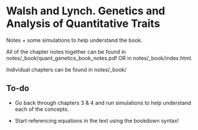 # Walsh and Lynch. Genetics and Analysis of Quantitative Traits

Notes + some simulations to help understand the book.

All of the chapter notes together can be found in notes/\_book/quant_genetics_book_notes.pdf OR in notes/\_book/index.html.

Individual chapters can be found in notes/\_book/

## To-do

* Go back through chapters 3 & 4 and run simulations to help understand each of the concepts. 

* Start referencing equations in the text using the bookdown syntax!
